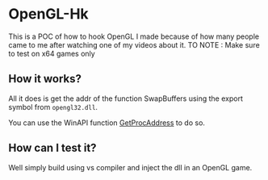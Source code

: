 # OpenGL-Hk
This is a POC of how to hook OpenGL I made because of how many people came to me after watching one of my videos about it.
TO NOTE : Make sure to test on x64 games only

## How it works?
All it does is get the addr of the function SwapBuffers using the export symbol from `opengl32.dll`.

You can use the WinAPI function <a href="https://docs.microsoft.com/en-us/windows/win32/api/libloaderapi/nf-libloaderapi-getprocaddress">GetProcAddress</a> to do so.

## How can I test it?
Well simply build using vs compiler and inject the dll in an OpenGL game.
